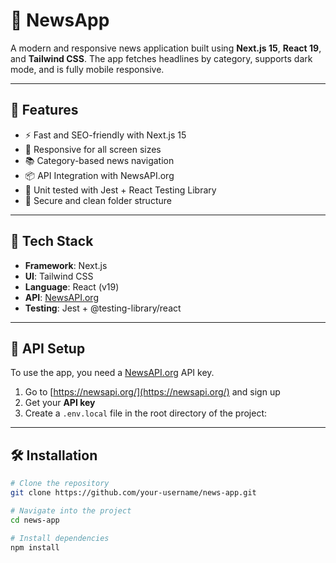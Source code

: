 # 📰 NewsApp

A modern and responsive news application built using **Next.js 15**, **React 19**, and **Tailwind CSS**. The app fetches headlines by category, supports dark mode, and is fully mobile responsive.

---

## 🚀 Features

- ⚡ Fast and SEO-friendly with Next.js 15
- 📱 Responsive for all screen sizes
- 📚 Category-based news navigation
- 📦 API Integration with NewsAPI.org
- 🧪 Unit tested with Jest + React Testing Library
- 🔐 Secure and clean folder structure

---

## 🧠 Tech Stack

- **Framework**: Next.js
- **UI**: Tailwind CSS
- **Language**: React (v19)
- **API**: [NewsAPI.org](https://newsapi.org/)
- **Testing**: Jest + @testing-library/react
---

## 🔑 API Setup

To use the app, you need a [NewsAPI.org](https://newsapi.org/) API key.

1. Go to [https://newsapi.org/](https://newsapi.org/) and sign up
2. Get your **API key**
3. Create a `.env.local` file in the root directory of the project:

---

## 🛠️ Installation

```bash
# Clone the repository
git clone https://github.com/your-username/news-app.git

# Navigate into the project
cd news-app

# Install dependencies
npm install
